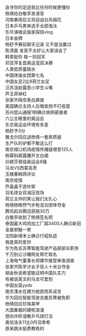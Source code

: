 追寻你的足迹我比任何时候更懂你  
杨倩给白敬亭发语音  
河南暴雨后又将迎战台风烟花  
日本乒乓男单选手全部淘汰  
乐华演唱会独家探班vlog  
日本金牌  
杨舒予赛前聊天记录 又不是没赢过  
陈清晨 发音不太好让大家误会了  
韩束挺你 每一刻冠军  
邓亚萍复盘奥运混双决赛  
人类低质量跳水  
中国体操女团第七名  
中国女足2比8荷兰女足  
汪苏泷赵露思小学生斗嘴  
芦玉菲掉杠  
张家齐隔空表白龚俊  
美国确诊主持人后悔宣扬不打疫苗  
苏州昆山通报1例确诊病例密接者  
六公主眼里的奥运会  
东京奥运会环境有多差  
杨舒予3分  
雅戈尔回应送杨倩一套房质疑  
生产队的驴都不敢这么打  
南京禄口机场疫情传播链增至125人  
杨幂斜肩露腰开叉白裙  
孙颖莎晋级奥运会8强  
马龙VS西蒙高茨  
玉楼春韩网评论  
南京疫情  
乔晶晶于途吵架  
羽毛球女双减压现场  
荷兰主帅的笑让我们太扎心  
杨倩杨皓然气步枪混合团体夺金  
腾讯起诉腾迅获赔30万  
白敬亭收到了杨倩签名照  
泰国最大鸡肉加工厂超3400人确诊新冠  
金晨邪魅一笑  
沈阳新增本土确诊行程轨迹  
我是真的爱你  
华为免去苏菁智能驾驶产品部部长职务  
千万别让沙雕网友帮忙取名  
上海电气董事长郑建华接受审查调查  
张家齐陈芋汐女子双人十米台夺金  
胡金秋说希望能证明中国队实力  
有被说英文的马龙可爱到  
中国女篮yyds  
南京溧水在建方舱医院系谣言  
华为回应智能驾驶总裁苏箐被免职  
杨倩回应珍珠美甲  
大国重器的硬核浪漫  
想向许昕请教乒乓球打法  
奥恰洛夫11比0丹羽孝希  
原来跳水挺费教练的  
